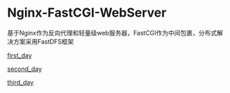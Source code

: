 # Nginx-FastCGI-WebServer
基于Nginx作为反向代理和轻量级web服务器，FastCGI作为中间包裹，分布式解决方案采用FastDFS框架

[first_day](https://github.com/Nocpprr/Nginx-FastCGI-WebServer/blob/master/day01/%E7%AC%AC1%E5%A4%A9-fastdfs.md)

[second_day](https://github.com/Nocpprr/Nginx-FastCGI-WebServer/blob/master/day02/redis-%E7%AC%94%E8%AE%B0.md)

[third_day](https://github.com/Nocpprr/Nginx-FastCGI-WebServer/blob/master/day03/%E7%AC%AC%E4%B8%89%E5%A4%A9%20Nginx%20-%20%E7%AC%94%E8%AE%B0.md)
